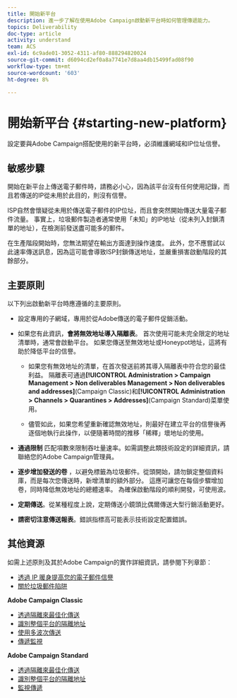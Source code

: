 ```yaml
---
title: 開始新平台
description: 進一步了解在使用Adobe Campaign啟動新平台時如何管理傳遞能力。
topics: Deliverability
doc-type: article
activity: understand
team: ACS
exl-id: 6c9ade01-3052-4311-af80-888294820024
source-git-commit: d6094cd2ef0a8a7741e7d8aa4db15499fad08f90
workflow-type: tm+mt
source-wordcount: '603'
ht-degree: 8%

---
```


# 開始新平台 {#starting-new-platform}

設定要與Adobe Campaign搭配使用的新平台時，必須維護網域和IP位址信譽。

## 敏感步驟

開始在新平台上傳送電子郵件時，請務必小心，因為該平台沒有任何使用記錄，而且若傳送的IP從未用於此目的，則沒有信譽。

ISP自然會懷疑從未用於傳送電子郵件的IP位址，而且會突然開始傳送大量電子郵件流量。 事實上，垃圾郵件製造者通常使用「未知」的IP地址（從未列入封鎖清單的地址），在檢測前發送盡可能多的郵件。

在生產階段開始時，您無法期望在輸出方面達到操作速度。 此外，您不應嘗試以此速率傳送訊息，因為這可能會導致ISP封鎖傳送地址，並嚴重損害啟動階段的其餘部分。

## 主要原則

以下列出啟動新平台時應遵循的主要原則。

* 設定專用的子網域，專用於從Adobe傳送的電子郵件促銷活動。

* 如果您有此資訊，**會將無效地址導入隔離表**。
首次使用可能未完全限定的地址清單時，通常會啟動平台。 如果您傳送至無效地址或Honeypot地址，這將有助於降低平台的信譽。

   * 如果您有無效地址的清單，在首次發送前將其導入隔離表中符合您的最佳利益。 隔離表可通過&#x200B;**[!UICONTROL Administration > Campaign Management > Non deliverables Management > Non deliverables and addresses]**(Campaign Classic)和&#x200B;**[!UICONTROL Administration > Channels > Quarantines > Addresses]**(Campaign Standard)菜單使用。

   * 儘管如此，如果您希望重新確認無效地址，則最好在建立平台的信譽後再逐個地執行此操作，以便隨著時間的推移「稀釋」壞地址的使用。

* **通過限制** 匹配項數來限制吞吐量速率。如需調整此類技術設定的詳細資訊，請聯絡您的Adobe Campaign管理員。

* **逐步增加發送的卷** ，以避免標籤為垃圾郵件。從頭開始，請勿鎖定整個資料庫，而是每次您傳送時，新增清單的額外部分。 這應可讓您在每個步驟增加卷，同時降低無效地址的總體速率。 為確保啟動階段的順利開發，可使用波。

* **定期傳送**。從某種程度上說，定期傳送小鏡頭比偶爾傳送大型行銷活動更好。
* **請密切注意傳送報表**。錯誤指標高可能表示技術設定配置錯誤。

## 其他資源

如需上述原則及其於Adobe Campaign的實作詳細資訊，請參閱下列章節：

* [透過 IP 暖身提高您的電子郵件信譽](../../help/additional-resources/increase-reputation-with-ip-warming.md)
* [關於垃圾郵件陷阱](../../help/additional-resources/all-about-spam-traps.md)

**Adobe Campaign Classic**

* [透過隔離來最佳化傳送](https://experienceleague.adobe.com/docs/campaign-classic/using/sending-messages/monitoring-deliveries/understanding-quarantine-management.html#optimizing-your-delivery-through-quarantines)
* [識別整個平台的隔離地址](https://experienceleague.adobe.com/docs/campaign-classic/using/sending-messages/monitoring-deliveries/understanding-quarantine-management.html#identifying-quarantined-addresses-for-the-entire-platform)
* [使用多波次傳送](https://experienceleague.adobe.com/docs/campaign-classic/using/sending-messages/key-steps-when-creating-a-delivery/steps-sending-the-delivery.html#sending-using-multiple-waves)
* [傳遞監視](https://experienceleague.adobe.com/docs/campaign-classic/using/sending-messages/monitoring-deliveries/about-delivery-monitoring.html#sending-messages)

**Adobe Campaign Standard**

* [透過隔離來最佳化傳送](https://experienceleague.adobe.com/docs/campaign-standard/using/testing-and-sending/monitoring-messages/understanding-quarantine-management.html#optimizing-your-delivery-through-quarantines)
* [識別整個平台的隔離地址](https://experienceleague.adobe.com/docs/campaign-standard/using/testing-and-sending/monitoring-messages/understanding-quarantine-management.html)
* [監視傳遞](https://experienceleague.adobe.com/docs/campaign-standard/using/testing-and-sending/monitoring-messages/monitoring-a-delivery.html)
